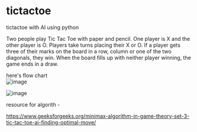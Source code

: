 # tictactoe
tictactoe with AI using python

Two people play Tic Tac Toe with paper and pencil. One player is X and the other player is O. Players take turns placing their X or O. If a player gets three of their marks on the board in a row, column or one of the two diagonals, they win. When the board fills up with neither player winning, the game ends in a draw.

here's flow chart  
![image](https://user-images.githubusercontent.com/73467925/116225659-bd0ebc00-a76f-11eb-80d2-aa080254aefa.png)

![image](https://user-images.githubusercontent.com/73467925/116225816-e7607980-a76f-11eb-95bf-8429cb9c9137.png)

resource for algorith -

https://www.geeksforgeeks.org/minimax-algorithm-in-game-theory-set-3-tic-tac-toe-ai-finding-optimal-move/

